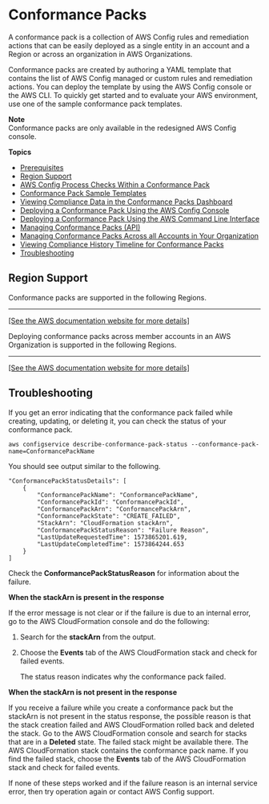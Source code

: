 # Conformance Packs<a name="conformance-packs"></a>

A conformance pack is a collection of AWS Config rules and remediation actions that can be easily deployed as a single entity in an account and a Region or across an organization in AWS Organizations\.

Conformance packs are created by authoring a YAML template that contains the list of AWS Config managed or custom rules and remediation actions\. You can deploy the template by using the AWS Config console or the AWS CLI\. To quickly get started and to evaluate your AWS environment, use one of the sample conformance pack templates\.

**Note**  
Conformance packs are only available in the redesigned AWS Config console\.

**Topics**
+ [Prerequisites](cpack-prerequisites.md)
+ [Region Support](#conformance-packs-regions)
+ [AWS Config Process Checks Within a Conformance Pack](process-checks.md)
+ [Conformance Pack Sample Templates](conformancepack-sample-templates.md)
+ [Viewing Compliance Data in the Conformance Packs Dashboard](conformance-pack-dashboard.md)
+ [Deploying a Conformance Pack Using the AWS Config Console](conformance-pack-console.md)
+ [Deploying a Conformance Pack Using the AWS Command Line Interface](conformance-pack-cli.md)
+ [Managing Conformance Packs \(API\)](conformance-pack-apis.md)
+ [Managing Conformance Packs Across all Accounts in Your Organization](conformance-pack-organization-apis.md)
+ [Viewing Compliance History Timeline for Conformance Packs](compliance-history-conformance-pack.md)
+ [Troubleshooting](#w29aac13c34)

## Region Support<a name="conformance-packs-regions"></a>

Conformance packs are supported in the following Regions\.


****  
[\[See the AWS documentation website for more details\]](http://docs.aws.amazon.com/config/latest/developerguide/conformance-packs.html)

Deploying conformance packs across member accounts in an AWS Organization is supported in the following Regions\.


****  
[\[See the AWS documentation website for more details\]](http://docs.aws.amazon.com/config/latest/developerguide/conformance-packs.html)

## Troubleshooting<a name="w29aac13c34"></a>

If you get an error indicating that the conformance pack failed while creating, updating, or deleting it, you can check the status of your conformance pack\.

```
aws configservice describe-conformance-pack-status --conformance-pack-name=ConformancePackName
```

You should see output similar to the following\.

```
"ConformancePackStatusDetails": [
    {
        "ConformancePackName": "ConformancePackName",
        "ConformancePackId": "ConformancePackId",
        "ConformancePackArn": "ConformancePackArn",
        "ConformancePackState": "CREATE_FAILED",
        "StackArn": "CloudFormation stackArn",
        "ConformancePackStatusReason": "Failure Reason",
        "LastUpdateRequestedTime": 1573865201.619,
        "LastUpdateCompletedTime": 1573864244.653
    }
]
```

Check the **ConformancePackStatusReason** for information about the failure\. 

**When the stackArn is present in the response**

If the error message is not clear or if the failure is due to an internal error, go to the AWS CloudFormation console and do the following:

1. Search for the **stackArn** from the output\.

1. Choose the **Events** tab of the AWS CloudFormation stack and check for failed events\.

   The status reason indicates why the conformance pack failed\.

**When the stackArn is not present in the response**

If you receive a failure while you create a conformance pack but the stackArn is not present in the status response, the possible reason is that the stack creation failed and AWS CloudFormation rolled back and deleted the stack\. Go to the AWS CloudFormation console and search for stacks that are in a **Deleted** state\. The failed stack might be available there\. The AWS CloudFormation stack contains the conformance pack name\. If you find the failed stack, choose the **Events** tab of the AWS CloudFormation stack and check for failed events\.

If none of these steps worked and if the failure reason is an internal service error, then try operation again or contact AWS Config support\.